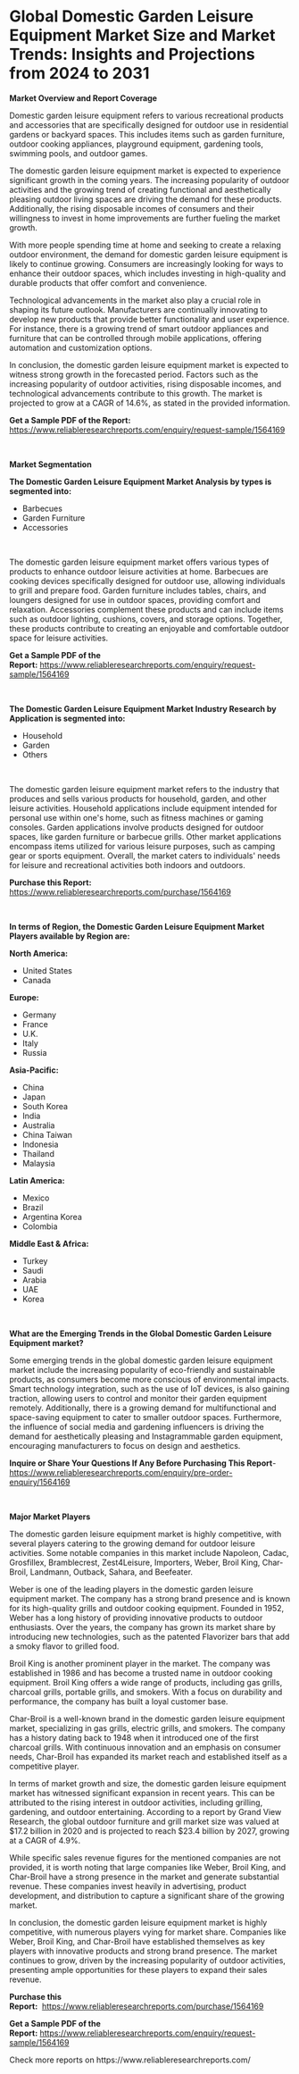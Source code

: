 <p><h1>Global Domestic Garden Leisure Equipment Market Size and Market Trends: Insights and Projections from 2024 to 2031</h1></p><p><strong>Market Overview and Report Coverage</strong></p>
<p><p>Domestic garden leisure equipment refers to various recreational products and accessories that are specifically designed for outdoor use in residential gardens or backyard spaces. This includes items such as garden furniture, outdoor cooking appliances, playground equipment, gardening tools, swimming pools, and outdoor games.</p><p>The domestic garden leisure equipment market is expected to experience significant growth in the coming years. The increasing popularity of outdoor activities and the growing trend of creating functional and aesthetically pleasing outdoor living spaces are driving the demand for these products. Additionally, the rising disposable incomes of consumers and their willingness to invest in home improvements are further fueling the market growth.</p><p>With more people spending time at home and seeking to create a relaxing outdoor environment, the demand for domestic garden leisure equipment is likely to continue growing. Consumers are increasingly looking for ways to enhance their outdoor spaces, which includes investing in high-quality and durable products that offer comfort and convenience.</p><p>Technological advancements in the market also play a crucial role in shaping its future outlook. Manufacturers are continually innovating to develop new products that provide better functionality and user experience. For instance, there is a growing trend of smart outdoor appliances and furniture that can be controlled through mobile applications, offering automation and customization options.</p><p>In conclusion, the domestic garden leisure equipment market is expected to witness strong growth in the forecasted period. Factors such as the increasing popularity of outdoor activities, rising disposable incomes, and technological advancements contribute to this growth. The market is projected to grow at a CAGR of 14.6%, as stated in the provided information.</p></p>
<p><strong>Get a Sample PDF of the Report:</strong> <a href="https://www.reliableresearchreports.com/enquiry/request-sample/1564169">https://www.reliableresearchreports.com/enquiry/request-sample/1564169</a></p>
<p>&nbsp;</p>
<p><strong>Market Segmentation</strong></p>
<p><strong>The Domestic Garden Leisure Equipment Market Analysis by types is segmented into:</strong></p>
<p><ul><li>Barbecues</li><li>Garden Furniture</li><li>Accessories</li></ul></p>
<p>&nbsp;</p>
<p><p>The domestic garden leisure equipment market offers various types of products to enhance outdoor leisure activities at home. Barbecues are cooking devices specifically designed for outdoor use, allowing individuals to grill and prepare food. Garden furniture includes tables, chairs, and loungers designed for use in outdoor spaces, providing comfort and relaxation. Accessories complement these products and can include items such as outdoor lighting, cushions, covers, and storage options. Together, these products contribute to creating an enjoyable and comfortable outdoor space for leisure activities.</p></p>
<p><strong>Get a Sample PDF of the Report:</strong>&nbsp;<a href="https://www.reliableresearchreports.com/enquiry/request-sample/1564169">https://www.reliableresearchreports.com/enquiry/request-sample/1564169</a></p>
<p>&nbsp;</p>
<p><strong>The Domestic Garden Leisure Equipment Market Industry Research by Application is segmented into:</strong></p>
<p><ul><li>Household</li><li>Garden</li><li>Others</li></ul></p>
<p>&nbsp;</p>
<p><p>The domestic garden leisure equipment market refers to the industry that produces and sells various products for household, garden, and other leisure activities. Household applications include equipment intended for personal use within one's home, such as fitness machines or gaming consoles. Garden applications involve products designed for outdoor spaces, like garden furniture or barbecue grills. Other market applications encompass items utilized for various leisure purposes, such as camping gear or sports equipment. Overall, the market caters to individuals' needs for leisure and recreational activities both indoors and outdoors.</p></p>
<p><strong>Purchase this Report:</strong>&nbsp; <a href="https://www.reliableresearchreports.com/purchase/1564169">https://www.reliableresearchreports.com/purchase/1564169</a></p>
<p>&nbsp;</p>
<p><strong>In terms of Region, the Domestic Garden Leisure Equipment Market Players available by Region are:</strong></p>
<p>
    <p> <strong> North America: </strong>
        <ul>
            <li>United States</li>
            <li>Canada</li>
        </ul>
        </p> 
    <p> <strong> Europe: </strong>
        <ul>
            <li>Germany</li>
            <li>France</li>
            <li>U.K.</li>
            <li>Italy</li>
            <li>Russia</li>
        </ul>
        </p> 
    <p> <strong> Asia-Pacific: </strong>
        <ul>
            <li>China</li>
            <li>Japan</li>
            <li>South Korea</li>
            <li>India</li>
            <li>Australia</li>
            <li>China Taiwan</li>
            <li>Indonesia</li>
            <li>Thailand</li>
            <li>Malaysia</li>
        </ul>
        </p> 
    <p> <strong> Latin America: </strong>
        <ul>
            <li>Mexico</li>
            <li>Brazil</li>
            <li>Argentina Korea</li>
            <li>Colombia</li>
        </ul>
        </p> 
    <p> <strong> Middle East & Africa: </strong>
        <ul>
            <li>Turkey</li>
            <li>Saudi</li>
            <li>Arabia</li>
            <li>UAE</li>
            <li>Korea</li>
        </ul>
    </p>
    </p>
<p>&nbsp;</p>
<p><strong>What are the Emerging Trends in the Global Domestic Garden Leisure Equipment market?</strong></p>
<p><p>Some emerging trends in the global domestic garden leisure equipment market include the increasing popularity of eco-friendly and sustainable products, as consumers become more conscious of environmental impacts. Smart technology integration, such as the use of IoT devices, is also gaining traction, allowing users to control and monitor their garden equipment remotely. Additionally, there is a growing demand for multifunctional and space-saving equipment to cater to smaller outdoor spaces. Furthermore, the influence of social media and gardening influencers is driving the demand for aesthetically pleasing and Instagrammable garden equipment, encouraging manufacturers to focus on design and aesthetics.</p></p>
<p><strong>Inquire or Share Your Questions If Any Before Purchasing This Report</strong>- <a href="https://www.reliableresearchreports.com/enquiry/pre-order-enquiry/1564169">https://www.reliableresearchreports.com/enquiry/pre-order-enquiry/1564169</a></p>
<p>&nbsp;</p>
<p><strong>Major Market Players</strong></p>
<p><p>The domestic garden leisure equipment market is highly competitive, with several players catering to the growing demand for outdoor leisure activities. Some notable companies in this market include Napoleon, Cadac, Grosfillex, Bramblecrest, Zest4Leisure, Importers, Weber, Broil King, Char-Broil, Landmann, Outback, Sahara, and Beefeater.</p><p>Weber is one of the leading players in the domestic garden leisure equipment market. The company has a strong brand presence and is known for its high-quality grills and outdoor cooking equipment. Founded in 1952, Weber has a long history of providing innovative products to outdoor enthusiasts. Over the years, the company has grown its market share by introducing new technologies, such as the patented Flavorizer bars that add a smoky flavor to grilled food.</p><p>Broil King is another prominent player in the market. The company was established in 1986 and has become a trusted name in outdoor cooking equipment. Broil King offers a wide range of products, including gas grills, charcoal grills, portable grills, and smokers. With a focus on durability and performance, the company has built a loyal customer base.</p><p>Char-Broil is a well-known brand in the domestic garden leisure equipment market, specializing in gas grills, electric grills, and smokers. The company has a history dating back to 1948 when it introduced one of the first charcoal grills. With continuous innovation and an emphasis on consumer needs, Char-Broil has expanded its market reach and established itself as a competitive player.</p><p>In terms of market growth and size, the domestic garden leisure equipment market has witnessed significant expansion in recent years. This can be attributed to the rising interest in outdoor activities, including grilling, gardening, and outdoor entertaining. According to a report by Grand View Research, the global outdoor furniture and grill market size was valued at $17.2 billion in 2020 and is projected to reach $23.4 billion by 2027, growing at a CAGR of 4.9%.</p><p>While specific sales revenue figures for the mentioned companies are not provided, it is worth noting that large companies like Weber, Broil King, and Char-Broil have a strong presence in the market and generate substantial revenue. These companies invest heavily in advertising, product development, and distribution to capture a significant share of the growing market.</p><p>In conclusion, the domestic garden leisure equipment market is highly competitive, with numerous players vying for market share. Companies like Weber, Broil King, and Char-Broil have established themselves as key players with innovative products and strong brand presence. The market continues to grow, driven by the increasing popularity of outdoor activities, presenting ample opportunities for these players to expand their sales revenue.</p></p>
<p><strong>Purchase this Report:</strong>&nbsp;&nbsp;<a href="https://www.reliableresearchreports.com/purchase/1564169">https://www.reliableresearchreports.com/purchase/1564169</a></p>
<p></p>
<p><strong>Get a Sample PDF of the Report:</strong>&nbsp;<a href="https://www.reliableresearchreports.com/enquiry/request-sample/1564169">https://www.reliableresearchreports.com/enquiry/request-sample/1564169</a></p>
<p>Check more reports on https://www.reliableresearchreports.com/</p>
